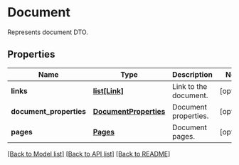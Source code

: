 # Document
Represents document DTO.

## Properties
Name | Type | Description | Notes
------------ | ------------- | ------------- | -------------
**links** | [**list[Link]**](Link.md) | Link to the document. | [optional] 
**document_properties** | [**DocumentProperties**](DocumentProperties.md) | Document properties. | [optional] 
**pages** | [**Pages**](Pages.md) | Document pages. | [optional] 

[[Back to Model list]](../README.md#documentation-for-models) [[Back to API list]](../README.md#documentation-for-api-endpoints) [[Back to README]](../README.md)


